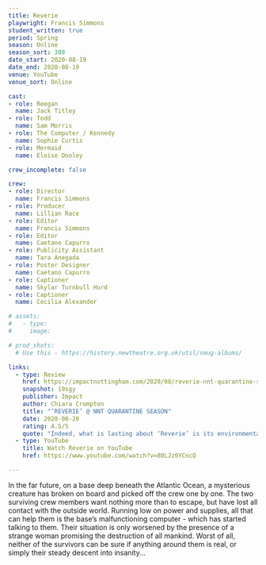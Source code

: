```yaml
---
title: Reverie
playwright: Francis Simmons
student_written: true
period: Spring
season: Online
season_sort: 380
date_start: 2020-08-19
date_end: 2020-08-19
venue: YouTube 
venue_sort: Online 

cast:
- role: Reegan
  name: Jack Titley
- role: Todd
  name: Sam Morris
- role: The Computer / Kennedy
  name: Sophie Curtis
- role: Mermaid
  name: Eloise Dooley

crew_incomplete: false

crew:
- role: Director
  name: Francis Simmons
- role: Producer
  name: Lillian Race
- role: Editor
  name: Francis Simmons
- role: Editor 
  name: Caetano Capurro
- role: Publicity Assistant
  name: Tara Anegada
- role: Poster Designer 
  name: Caetano Capurro
- role: Captioner 
  name: Skylar Turnbull Hurd
- role: Captioner
  name: Cecilia Alexander

# assets:
#   - type:
#     image:

# prod_shots:
  # Use this - https://history.newtheatre.org.uk/util/smug-albums/

links:
  - type: Review
    href: https://impactnottingham.com/2020/08/reverie-nnt-quarantine-season/
    snapshot: 19sgy
    publisher: Impact
    author: Chiara Crompton
    title: "‘REVERIE’ @ NNT QUARANTINE SEASON"
    date: 2020-08-20
    rating: 4.5/5
    quote: "Indeed, what is lasting about ‘Reverie’ is its environmental theme. The morality of its characters is not an abstract discussion, rather a direct challenge to its audience. Most pertinent and moving is the sensation of guilt and inaction which floods the play. The world beyond Todd and Reagan is dying, there are sirens blaring and a mermaid shouting, power is running out and it is all paralyzingly overwhelming."
  - type: YouTube   
    title: Watch Reverie on YouTube 
    href: https://www.youtube.com/watch?v=80LJz6YCncQ

---
```


In the far future, on a base deep beneath the Atlantic Ocean, a mysterious creature has broken on board and picked off the crew one by one. The two surviving crew members want nothing more than to escape, but have lost all contact with the outside world. Running low on power and supplies, all that can help them is the base’s malfunctioning computer - which has started talking to them. Their situation is only worsened by the presence of a strange woman promising the destruction of all mankind. Worst of all, neither of the survivors can be sure if anything around them is real, or simply their steady descent into insanity... 
